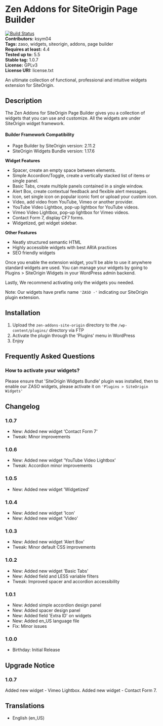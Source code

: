 # Zen Addons for SiteOrigin Page Builder #
[![Build Status](https://travis-ci.org/KSym04/zen-addons-for-siteorigin-page-builder.svg?branch=master)](https://travis-ci.org/KSym04/zen-addons-for-siteorigin-page-builder)  
**Contributors:** ksym04  
**Tags:** zaso, widgets, siteorigin, addons, page builder  
**Requires at least:** 4.4  
**Tested up to:** 5.5  
**Stable tag:** 1.0.7  
**License:** GPLv3  
**License URI:** license.txt  

An ultimate collection of functional, professional and intuitive widgets extension for SiteOrigin.

## Description ##

The Zen Addons for SiteOrigin Page Builder gives you a collection of widgets that you can use and customize. All the widgets are under SiteOrigin widget framework.

#### Builder Framework Compatibility ####
- Page Builder by SiteOrigin version: 2.11.2
- SiteOrigin Widgets Bundle version: 1.17.6

**Widget Features**
* Spacer, create an empty space between elements.
* Simple Accordion/Toggle, create a vertically stacked list of items or single panel.
* Basic Tabs, create multiple panels contained in a single window.
* Alert Box, create contextual feedback and flexible alert messages.
* Icon, set single icon on popular iconic font or upload your custom icon.
* Video, add video from YouTube, Vimeo or another provider.
* YouTube Video Lightbox, pop-up lightbox for YouTube videos.
* Vimeo Video Lightbox, pop-up lightbox for Vimeo videos.
* Contact Form 7, display CF7 forms.
* Widgetized, get widget sidebar.

**Other Features**
* Neatly structured semantic HTML
* Highly accessible widgets with best ARIA practices
* SEO friendly widgets

Once you enable the extension widget, you’ll be able to use it anywhere standard widgets are used. You can manage your widgets by going to Plugins > SiteOrigin Widgets in your WordPress admin backend.

Lastly, We recommend activating only the widgets you needed.

Note: Our widgets have prefix name `'ZASO -'` indicating our SiteOrigin plugin extension.

## Installation ##

1. Upload the `zen-addons-site-origin` directory to the `/wp-content/plugins/` directory via FTP
2. Activate the plugin through the 'Plugins' menu in WordPress
3. Enjoy

## Frequently Asked Questions ##

### How to activate your widgets? ###

Please ensure that 'SiteOrigin Widgets Bundle' plugin was installed, then to enable our ZASO widgets, please activate it on `'Plugins > SiteOrigin Widgets'`

## Changelog ##

### 1.0.7 ###
* New: Added new widget 'Contact Form 7'
* Tweak: Minor improvements

### 1.0.6 ###
* New: Added new widget 'YouTube Video Lightbox'
* Tweak: Accordion minor improvements

### 1.0.5 ###
* New: Added new widget 'Widgetized'

### 1.0.4 ###
* New: Added new widget 'Icon'
* New: Added new widget 'Video'

### 1.0.3 ###
* New: Added new widget 'Alert Box'
* Tweak: Minor default CSS improvements

### 1.0.2 ###
* New: Added new widget 'Basic Tabs'
* New: Added field and LESS variable filters
* Tweak: Improved spacer and accordion accessibility

### 1.0.1 ###
* New: Added simple accordion design panel
* New: Added spacer design panel
* New: Added field 'Extra ID' on widgets
* New: Added en_US language file
* Fix: Minor issues

### 1.0.0 ###
* Birthday: Initial Release

## Upgrade Notice ##

### 1.0.7 ###
Added new widget - Vimeo Lightbox.
Added new widget - Contact Form 7.

## Translations ##

* English (en_US)